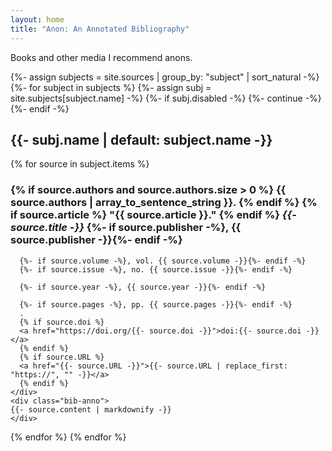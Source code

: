 ```yaml
---
layout: home
title: "Anon: An Annotated Bibliography"
---
```


Books and other media I recommend anons.

{%- assign subjects = site.sources | group_by: "subject" | sort_natural -%}
{%- for subject in subjects %}
  {%- assign subj = site.subjects[subject.name] -%}
  {%- if subj.disabled -%}
    {%- continue -%}
  {%- endif -%}

  <h2>{{- subj.name | default: subject.name -}}</h2>
  {% for source in subject.items %}
  <section class="bib">
    <div class="bib-title">
      <h3 class="bib-heading">
        {% if source.authors and source.authors.size > 0 %}
          {{ source.authors | array_to_sentence_string }}.
        {% endif %}
        {% if source.article %}
        "{{ source.article }}."
        {% endif %}
        <i>{{- source.title -}}</i>
        {%- if source.publisher -%}, {{ source.publisher -}}{%- endif -%}
      </h3>

      {%- if source.volume -%}, vol. {{ source.volume -}}{%- endif -%}
      {%- if source.issue -%}, no. {{ source.issue -}}{%- endif -%}
  
      {%- if source.year -%}, {{ source.year -}}{%- endif -%}
  
      {%- if source.pages -%}, pp. {{ source.pages -}}{%- endif -%}
      .
      {% if source.doi %}
      <a href="https://doi.org/{{- source.doi -}}">doi:{{- source.doi -}}</a>
      {% endif %}
      {% if source.URL %}
      <a href="{{- source.URL -}}">{{- source.URL | replace_first: "https://", "" -}}</a>
      {% endif %}
    </div>
    <div class="bib-anno">
    {{- source.content | markdownify -}}
    </div>
  </section>
  {% endfor %}
{% endfor %}
